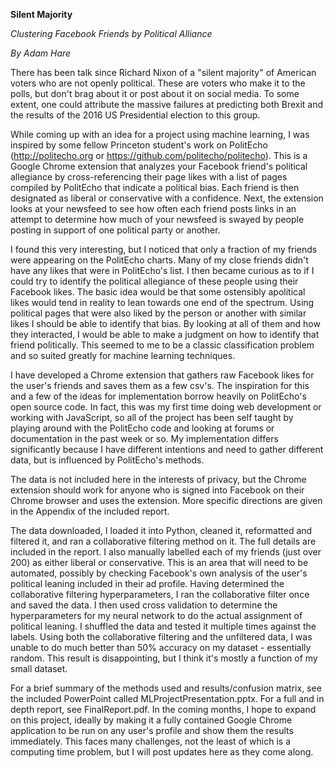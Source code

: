 <b> Silent Majority</b>


<i>Clustering Facebook Friends by Political Alliance</i>


<i>By Adam Hare</i>

There has been talk since Richard Nixon of a "silent majority" of American voters who are not openly political. These are voters who make it to the polls, but don't brag about it or post about it on social media. To some extent, one could attribute the massive failures at predicting both Brexit and the results of the 2016 US Presidential election to this group.

While coming up with an idea for a project using machine learning, I was inspired by some fellow Princeton student's work on PolitEcho (http://politecho.org or https://github.com/politecho/politecho). This is a Google Chrome extension that analyzes your Facebook friend's political allegiance by cross-referencing their page likes with a list of pages compiled by PolitEcho that indicate a political bias. Each friend is then designated as liberal or conservative with a confidence. Next, the extension looks at your newsfeed to see how often each friend posts links in an attempt to determine how much of your newsfeed is swayed by people posting in support of one political party or another. 

I found this very interesting, but I noticed that only a fraction of my friends were appearing on the PolitEcho charts. Many of my close friends didn't have any likes that were in PolitEcho's list. I then became curious as to if I could try to identify the political allegiance of these people using their Facebook likes. The basic idea would be that some ostensibly apolitical likes would tend in reality to lean towards one end of the spectrum. Using political pages that were also liked by the person or another with similar likes I should be able to identify that bias. By looking at all of them and how they interacted, I would be able to make a judgment on how to identify that friend politically. This seemed to me to be a classic classification problem and so suited greatly for machine learning techniques.

I have developed a Chrome extension that gathers raw Facebook likes for the user's friends and saves them as a few csv's. The inspiration for this and a few of the ideas for implementation borrow heavily on PolitEcho's open source code. In fact, this was my first time doing web development or working with JavaScript, so all of the project has been self taught by playing around with the PolitEcho code and looking at forums or documentation in the past week or so. My implementation differs significantly because I have different intentions and need to gather different data, but is influenced by PolitEcho's methods.

The data is not included here in the interests of privacy, but the Chrome extension should work for anyone who is signed into Facebook on their Chrome browser and uses the extension. More specific directions are given in the Appendix of the included report.

The data downloaded, I loaded it into Python, cleaned it, reformatted and filtered it, and ran a collaborative filtering method on it. The full details are included in the report. I also manually labelled each of my friends (just over 200) as either liberal or conservative. This is an area that will need to be automated, possibly by checking Facebook's own analysis of the user's political leaning included in their ad profile. Having determined the collaborative filtering hyperparameters, I ran the collaborative filter once and saved the data. I then used cross validation to determine the hyperparameters for my neural network to do the actual assignment of political leaning. I shuffled the data and tested it multiple times against the labels. Using both the collaborative filtering and the unfiltered data, I was unable to do much better than 50% accuracy on my dataset - essentially random. This result is disappointing, but I think it's mostly a function of my small dataset.

For a brief summary of the methods used and results/confusion matrix, see the included PowerPoint called MLProjectPresentation.pptx. For a full and in depth report, see FinalReport.pdf. In the coming months, I hope to expand on this project, ideally by making it a fully contained Google Chrome application to be run on any user's profile and show them the results immediately. This faces many challenges, not the least of which is a computing time problem, but I will post updates here as they come along.